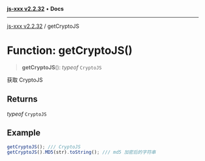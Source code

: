 [**js-xxx v2.2.32**](../README.md) • **Docs**

***

[js-xxx v2.2.32](../README.md) / getCryptoJS

# Function: getCryptoJS()

> **getCryptoJS**(): *typeof* `CryptoJS`

获取 CryptoJS

## Returns

*typeof* `CryptoJS`

## Example

```ts
getCryptoJS(); /// CryptoJS
getCryptoJS().MD5(str).toString(); /// md5 加密后的字符串
```

